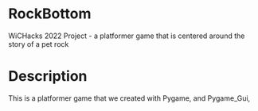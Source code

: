 # RockBottom
WiCHacks 2022 Project - a platformer game that is centered around the story of a pet rock

# Description
This is a platformer game that we created with Pygame, and Pygame_Gui,




